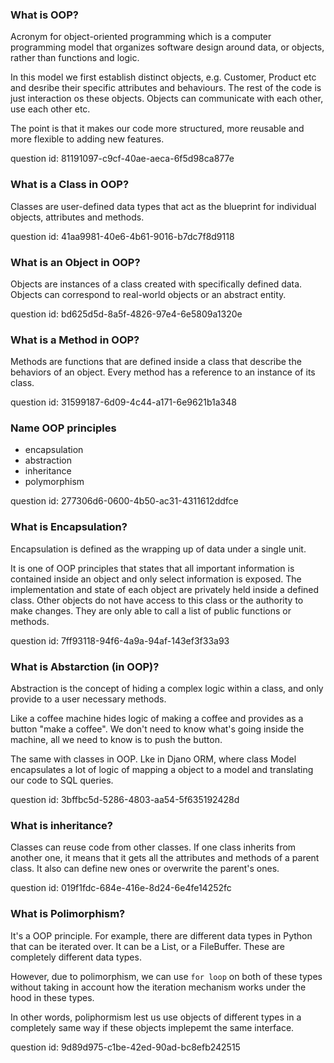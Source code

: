 ### What is OOP?

Acronym for object-oriented programming which is a computer programming 
model that organizes software design around data, or objects, rather than 
functions and logic.

In this model we first establish distinct objects, e.g. Customer,
Product etc and desribe their specific attributes and behaviours.
The rest of the code is just interaction os these objects. Objects
can communicate with each other, use each other etc.

The point is that it makes our code more structured, more reusable
and more flexible to adding new features.

question id: 81191097-c9cf-40ae-aeca-6f5d98ca877e


### What is a Class in OOP?

Classes are user-defined data types that act as the blueprint 
for individual objects, attributes and methods.

question id: 41aa9981-40e6-4b61-9016-b7dc7f8d9118


### What is an Object in OOP?

Objects are instances of a class created with specifically defined data. 
Objects can correspond to real-world objects or an abstract entity.

question id: bd625d5d-8a5f-4826-97e4-6e5809a1320e


### What is a Method in OOP?

Methods are functions that are defined inside a class 
that describe the behaviors of an object.
Every method has a reference to an instance of its class.

question id: 31599187-6d09-4c44-a171-6e9621b1a348


### Name OOP principles

- encapsulation
- abstraction
- inheritance
- polymorphism

question id: 277306d6-0600-4b50-ac31-4311612ddfce


### What is Encapsulation?

Encapsulation is defined as the wrapping up of data under a single unit.

It is one of OOP principles that states that all important information is 
contained inside an object and only select information is exposed.
The implementation and state of each object are privately held 
inside a defined class. Other objects do not have access to this class 
or the authority to make changes. They are only able to call 
a list of public functions or methods.

question id: 7ff93118-94f6-4a9a-94af-143ef3f33a93


### What is Abstarction (in OOP)?

Abstraction is the concept of hiding a complex logic within a class,
and only provide to a user necessary methods. 

Like a coffee machine hides logic of making a coffee and provides as a 
button "make a coffee". We don't need to know what's going inside the machine,
all we need to know is to push the button.

The same with classes in OOP. Lke in Djano ORM, where class Model encapsulates
a lot of logic of mapping a object to a model and translating our code
to SQL queries. 

question id: 3bffbc5d-5286-4803-aa54-5f635192428d


### What is inheritance? 

Classes can reuse code from other classes. If one class inherits from another one,
it means that it gets all the attributes and methods of a parent class. It also
can define new ones or overwrite the parent's ones.

question id: 019f1fdc-684e-416e-8d24-6e4fe14252fc


### What is Polimorphism?

It's a OOP principle. 
For example, there are different data types in Python that can be iterated over. 
It can be a List, or a FileBuffer. These are completely different data types.

However, due to polimorphism, we can use `for loop` on both of these
types without taking in account how the iteration mechanism works under the hood in these
types.

In other words, poliphormism lest us use objects of different types in a completely same way
if these objects implepemt the same interface.

question id: 9d89d975-c1be-42ed-90ad-bc8efb242515